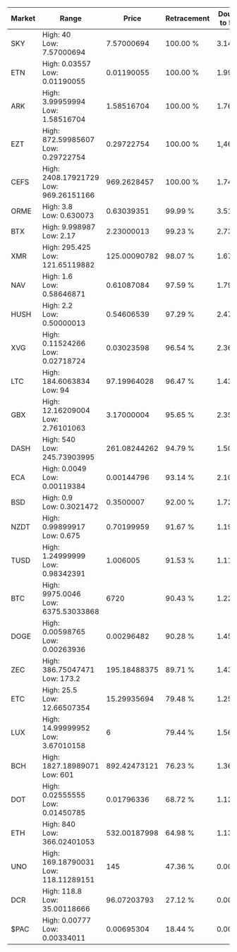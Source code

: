| Market | Range | Price| Retracement | Doubles to 50% |
| --- | --- | --- | --- | --- |
| SKY | High: 40<br />Low: 7.57000694 | 7.57000694 | 100.00 % | 3.14 |
| ETN | High: 0.03557<br />Low: 0.01190055 | 0.01190055 | 100.00 % | 1.99 |
| ARK | High: 3.99959994<br />Low: 1.58516704 | 1.58516704 | 100.00 % | 1.76 |
| EZT | High: 872.59985607<br />Low: 0.29722754 | 0.29722754 | 100.00 % | 1,468.40 |
| CEFS | High: 2408.17921729<br />Low: 969.26151166 | 969.2628457 | 100.00 % | 1.74 |
| ORME | High: 3.8<br />Low: 0.630073 | 0.63039351 | 99.99 % | 3.51 |
| BTX | High: 9.998987<br />Low: 2.17 | 2.23000013 | 99.23 % | 2.73 |
| XMR | High: 295.425<br />Low: 121.65119882 | 125.00090782 | 98.07 % | 1.67 |
| NAV | High: 1.6<br />Low: 0.58646871 | 0.61087084 | 97.59 % | 1.79 |
| HUSH | High: 2.2<br />Low: 0.50000013 | 0.54606539 | 97.29 % | 2.47 |
| XVG | High: 0.11524266<br />Low: 0.02718724 | 0.03023598 | 96.54 % | 2.36 |
| LTC | High: 184.6063834<br />Low: 94 | 97.19964028 | 96.47 % | 1.43 |
| GBX | High: 12.16209004<br />Low: 2.76101063 | 3.17000004 | 95.65 % | 2.35 |
| DASH | High: 540<br />Low: 245.73903995 | 261.08244262 | 94.79 % | 1.50 |
| ECA | High: 0.0049<br />Low: 0.00119384 | 0.00144796 | 93.14 % | 2.10 |
| BSD | High: 0.9<br />Low: 0.3021472 | 0.3500007 | 92.00 % | 1.72 |
| NZDT | High: 0.99899917<br />Low: 0.675 | 0.70199959 | 91.67 % | 1.19 |
| TUSD | High: 1.24999999<br />Low: 0.98342391 | 1.006005 | 91.53 % | 1.11 |
| BTC | High: 9975.0046<br />Low: 6375.53033868 | 6720 | 90.43 % | 1.22 |
| DOGE | High: 0.00598765<br />Low: 0.00263936 | 0.00296482 | 90.28 % | 1.45 |
| ZEC | High: 386.75047471<br />Low: 173.2 | 195.18488375 | 89.71 % | 1.43 |
| ETC | High: 25.5<br />Low: 12.66507354 | 15.29935694 | 79.48 % | 1.25 |
| LUX | High: 14.99999952<br />Low: 3.67010158 | 6 | 79.44 % | 1.56 |
| BCH | High: 1827.18989071<br />Low: 601 | 892.42473121 | 76.23 % | 1.36 |
| DOT | High: 0.02555555<br />Low: 0.01450785 | 0.01796336 | 68.72 % | 1.12 |
| ETH | High: 840<br />Low: 366.02401053 | 532.00187998 | 64.98 % | 1.13 |
| UNO | High: 169.18790031<br />Low: 118.11289151 | 145 | 47.36 % | 0.00 |
| DCR | High: 118.8<br />Low: 35.00118666 | 96.07203793 | 27.12 % | 0.00 |
| $PAC | High: 0.00777<br />Low: 0.00334011 | 0.00695304 | 18.44 % | 0.00 |
